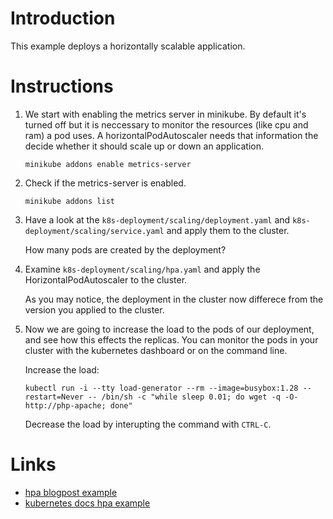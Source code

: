 # Introduction
This example deploys a horizontally scalable application.

# Instructions

1. We start with enabling the metrics server in minikube. By default it's turned off but it is neccessary to monitor the resources (like cpu and ram) a pod uses. A horizontalPodAutoscaler needs that information the decide whether it should scale up or down an application.
    ```
    minikube addons enable metrics-server
    ```

1. Check if the metrics-server is enabled.
    ```
    minikube addons list
    ```

1. Have a look at the `k8s-deployment/scaling/deployment.yaml` and `k8s-deployment/scaling/service.yaml` and apply them to the cluster.
    
    How many pods are created by the deployment?

1. Examine `k8s-deployment/scaling/hpa.yaml` and apply the HorizontalPodAutoscaler to the cluster.

    As you may notice, the deployment in the cluster now differece from the version you applied to the cluster.

1. Now we are going to increase the load to the pods of our deployment, and see how this effects the replicas. You can monitor the pods in your cluster with the kubernetes dashboard or on the command line.

    Increase the load:
    ```
    kubectl run -i --tty load-generator --rm --image=busybox:1.28 --restart=Never -- /bin/sh -c "while sleep 0.01; do wget -q -O- http://php-apache; done"

    ```

    Decrease the load by interupting the command with `CTRL-C`.








# Links
* [hpa blogpost example](https://www.bogotobogo.com/DevOps/Docker/Docker-Kubernetes-Horizontal-Pod-Autoscaler.php)
* [kubernetes docs hpa example](https://kubernetes.io/docs/tasks/run-application/horizontal-pod-autoscale-walkthrough/)

